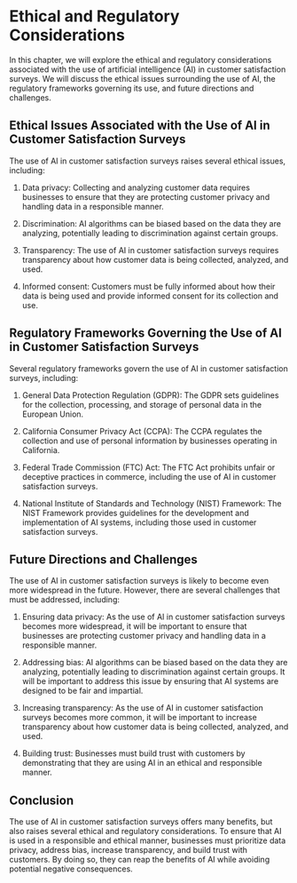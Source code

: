 Ethical and Regulatory Considerations
==============================================

In this chapter, we will explore the ethical and regulatory considerations associated with the use of artificial intelligence (AI) in customer satisfaction surveys. We will discuss the ethical issues surrounding the use of AI, the regulatory frameworks governing its use, and future directions and challenges.

Ethical Issues Associated with the Use of AI in Customer Satisfaction Surveys
-----------------------------------------------------------------------------

The use of AI in customer satisfaction surveys raises several ethical issues, including:

1. Data privacy: Collecting and analyzing customer data requires businesses to ensure that they are protecting customer privacy and handling data in a responsible manner.

2. Discrimination: AI algorithms can be biased based on the data they are analyzing, potentially leading to discrimination against certain groups.

3. Transparency: The use of AI in customer satisfaction surveys requires transparency about how customer data is being collected, analyzed, and used.

4. Informed consent: Customers must be fully informed about how their data is being used and provide informed consent for its collection and use.

Regulatory Frameworks Governing the Use of AI in Customer Satisfaction Surveys
------------------------------------------------------------------------------

Several regulatory frameworks govern the use of AI in customer satisfaction surveys, including:

1. General Data Protection Regulation (GDPR): The GDPR sets guidelines for the collection, processing, and storage of personal data in the European Union.

2. California Consumer Privacy Act (CCPA): The CCPA regulates the collection and use of personal information by businesses operating in California.

3. Federal Trade Commission (FTC) Act: The FTC Act prohibits unfair or deceptive practices in commerce, including the use of AI in customer satisfaction surveys.

4. National Institute of Standards and Technology (NIST) Framework: The NIST Framework provides guidelines for the development and implementation of AI systems, including those used in customer satisfaction surveys.

Future Directions and Challenges
--------------------------------

The use of AI in customer satisfaction surveys is likely to become even more widespread in the future. However, there are several challenges that must be addressed, including:

1. Ensuring data privacy: As the use of AI in customer satisfaction surveys becomes more widespread, it will be important to ensure that businesses are protecting customer privacy and handling data in a responsible manner.

2. Addressing bias: AI algorithms can be biased based on the data they are analyzing, potentially leading to discrimination against certain groups. It will be important to address this issue by ensuring that AI systems are designed to be fair and impartial.

3. Increasing transparency: As the use of AI in customer satisfaction surveys becomes more common, it will be important to increase transparency about how customer data is being collected, analyzed, and used.

4. Building trust: Businesses must build trust with customers by demonstrating that they are using AI in an ethical and responsible manner.

Conclusion
----------

The use of AI in customer satisfaction surveys offers many benefits, but also raises several ethical and regulatory considerations. To ensure that AI is used in a responsible and ethical manner, businesses must prioritize data privacy, address bias, increase transparency, and build trust with customers. By doing so, they can reap the benefits of AI while avoiding potential negative consequences.
